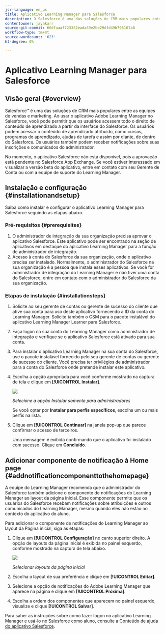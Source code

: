 ```yaml
---
jcr-language: en_us
title: Aplicativo Learning Manager para Salesforce
description: O Salesforce é uma das soluções de CRM mais populares entre as equipes de vendas e marketing. Ao usar o aplicativo Adobe Learning Manager no Salesforce, você pode permitir que os usuários acessem todo o direito de conteúdo de aprendizado a partir da interface do Salesforce. Os usuários podem acessar o conteúdo de aprendizado atribuído, como cursos, programas de aprendizado, ajudas de tarefa e assim por diante, de dentro do Salesforce. Os usuários também podem receber notificações sobre suas inscrições e comunicados do administrador.
contentowner: jayakarr
source-git-commit: 66dfaaaf723382eada39e2be29dfd49b795107a0
workflow-type: tm+mt
source-wordcount: '623'
ht-degree: 0%

---
```




# Aplicativo Learning Manager para Salesforce

## Visão geral {#overview}

Salesforce™ é uma das soluções de CRM mais populares entre as equipes de vendas e marketing. Ao usar o aplicativo Adobe Learning Manager no Salesforce, você pode permitir que os usuários acessem todo o direito de conteúdo de aprendizado a partir da interface do Salesforce. Os usuários podem acessar o conteúdo de aprendizado atribuído, como cursos, programas de aprendizado, ajudas de tarefa e assim por diante, de dentro do Salesforce. Os usuários também podem receber notificações sobre suas inscrições e comunicados do administrador.

No momento, o aplicativo Salesforce não está disponível, pois a aprovação está pendente no Salesforce App Exchange. Se você estiver interessado em visualizar a versão beta do aplicativo, entre em contato com seu Gerente de Conta ou com a equipe de suporte do Learning Manager.

## Instalação e configuração {#installationandsetup}

Saiba como instalar e configurar o aplicativo Learning Manager para Salesforce seguindo as etapas abaixo.

### Pré-requisitos {#prerequisites}

1. O administrador de integração da sua organização precisa aprovar o aplicativo Salesforce. Este aplicativo pode ser encontrado na seção de aplicativos em destaque do aplicativo Learning Manager para a função de administrador de integração.
1. Acesso à conta do Salesforce da sua organização, onde o aplicativo precisa ser instalado. Normalmente, o administrador do Salesforce na sua organização é a pessoa que instala esses aplicativos. Se você for administrador de integração do Learning Manager e não tiver uma conta do Salesforce, entre em contato com o administrador do Salesforce da sua organização.

### Etapas de instalação {#installationsteps}

1. Solicite ao seu gerente de contas ou gerente de sucesso do cliente que ative sua conta para uso deste aplicativo fornecendo a ID da conta do Learning Manager. Solicite também o CSM para o pacote instalável do aplicativo Learning Manager Learner para Salesforce.

1. Faça logon na sua conta do Learning Manager como administrador de integração e verifique se o aplicativo Salesforce está ativado para sua conta.

1. Para instalar o aplicativo Learning Manager na sua conta do Salesforce, use o pacote instalável fornecido pelo seu gerente de contas ou gerente de sucesso do cliente. Você precisa ter privilégios de administrador para a conta do Salesforce onde pretende instalar este aplicativo.

1. Escolha a opção apropriada para você conforme mostrado na captura de tela e clique em **[!UICONTROL Instalar]**.

   ![](assets/install-options.png)

   *Selecione a opção Instalar somente para administradores*

   Se você optar por **Instalar para perfis específicos**, escolha um ou mais perfis na lista.

1. Clique em **[!UICONTROL Continuar]** na janela pop-up que parece confirmar o acesso de terceiros.

   Uma mensagem é exibida confirmando que o aplicativo foi instalado com sucesso. Clique em **Concluído**.

## Adicionar componente de notificação à Home page {#addnotificationcomponenttothehomepage}

A equipe do Learning Manager recomenda que o administrador do Salesforce também adicione o componente de notificações do Learning Manager ao layout da página inicial. Esse componente permite que os usuários do Salesforce recebam notificações sobre atribuições e outros comunicados do Learning Manager, mesmo quando eles não estão no contexto do aplicativo do aluno.

Para adicionar o componente de notificações do Learning Manager ao layout da Página inicial, siga as etapas:

1. Clique em **[!UICONTROL Configuração]** no canto superior direito. A opção de layouts da página inicial é exibida no painel esquerdo, conforme mostrado na captura de tela abaixo.

   ![](assets/homepage-component.png)

   *Selecionar layouts da página inicial*

1. Escolha o layout de sua preferência e clique em **[!UICONTROL Editar]**.
1. Selecione a opção de notificações do Adobe Learning Manager que aparece na página e clique em **[!UICONTROL Próxima]**.
1. Escolha a ordem dos componentes que aparecem no painel esquerdo, visualize e clique **[!UICONTROL Salvar]**.

Para saber as instruções sobre como fazer logon no aplicativo Learning Manager e usá-lo no Salesforce como aluno, consulte a [Conteúdo de ajuda do aplicativo Salesforce](../../learners/feature-summary/sfdc-app.md).
